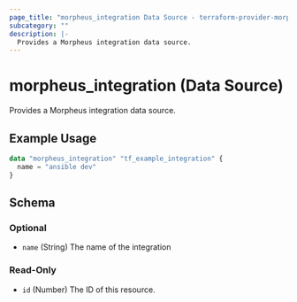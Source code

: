 ```yaml
---
page_title: "morpheus_integration Data Source - terraform-provider-morpheus"
subcategory: ""
description: |-
  Provides a Morpheus integration data source.
---
```


# morpheus_integration (Data Source)

Provides a Morpheus integration data source.

## Example Usage

```terraform
data "morpheus_integration" "tf_example_integration" {
  name = "ansible dev"
}
```

<!-- schema generated by tfplugindocs -->
## Schema

### Optional

- `name` (String) The name of the integration

### Read-Only

- `id` (Number) The ID of this resource.